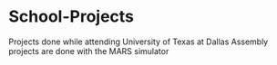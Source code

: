 # School-Projects
Projects done while attending University of Texas at Dallas
Assembly projects are done with the MARS simulator
